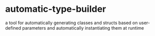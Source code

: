 # automatic-type-builder
a tool for automatically generating classes and structs based on user-defined parameters and automatically instantiating them at runtime 
